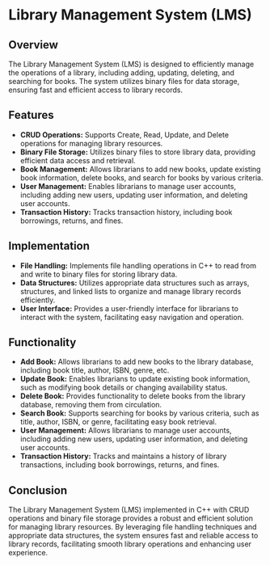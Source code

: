 # Library Management System (LMS)

## Overview
The Library Management System (LMS) is designed to efficiently manage the operations of a library, including adding, updating, deleting, and searching for books. The system utilizes binary files for data storage, ensuring fast and efficient access to library records.

## Features
- **CRUD Operations:** Supports Create, Read, Update, and Delete operations for managing library resources.
- **Binary File Storage:** Utilizes binary files to store library data, providing efficient data access and retrieval.
- **Book Management:** Allows librarians to add new books, update existing book information, delete books, and search for books by various criteria.
- **User Management:** Enables librarians to manage user accounts, including adding new users, updating user information, and deleting user accounts.
- **Transaction History:** Tracks transaction history, including book borrowings, returns, and fines.

## Implementation
- **File Handling:** Implements file handling operations in C++ to read from and write to binary files for storing library data.
- **Data Structures:** Utilizes appropriate data structures such as arrays, structures, and linked lists to organize and manage library records efficiently.
- **User Interface:** Provides a user-friendly interface for librarians to interact with the system, facilitating easy navigation and operation.

## Functionality
- **Add Book:** Allows librarians to add new books to the library database, including book title, author, ISBN, genre, etc.
- **Update Book:** Enables librarians to update existing book information, such as modifying book details or changing availability status.
- **Delete Book:** Provides functionality to delete books from the library database, removing them from circulation.
- **Search Book:** Supports searching for books by various criteria, such as title, author, ISBN, or genre, facilitating easy book retrieval.
- **User Management:** Allows librarians to manage user accounts, including adding new users, updating user information, and deleting user accounts.
- **Transaction History:** Tracks and maintains a history of library transactions, including book borrowings, returns, and fines.

## Conclusion
The Library Management System (LMS) implemented in C++ with CRUD operations and binary file storage provides a robust and efficient solution for managing library resources. By leveraging file handling techniques and appropriate data structures, the system ensures fast and reliable access to library records, facilitating smooth library operations and enhancing user experience.
